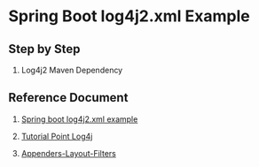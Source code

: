# Spring Boot log4j2.xml Example

## Step by Step

1. Log4j2 Maven Dependency


## Reference Document
1. [Spring boot log4j2.xml example](https://howtodoinjava.com/spring-boot2/logging/spring-boot-log4j2-config/)
   
2. [Tutorial Point Log4j](https://www.tutorialspoint.com/log4j/index.htm)

3. [Appenders-Layout-Filters](https://techmaster.vn/posts/37097/java-gioi-thieu-ve-appenders-layouts-va-filters-trong-log4j2)